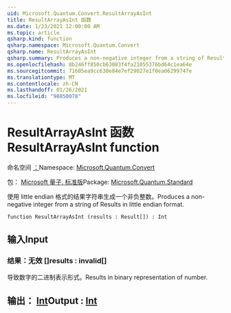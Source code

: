 ```yaml
---
uid: Microsoft.Quantum.Convert.ResultArrayAsInt
title: ResultArrayAsInt 函数
ms.date: 1/23/2021 12:00:00 AM
ms.topic: article
qsharp.kind: function
qsharp.namespace: Microsoft.Quantum.Convert
qsharp.name: ResultArrayAsInt
qsharp.summary: Produces a non-negative integer from a string of Results in little endian format.
ms.openlocfilehash: 8b246ff850cb63083f4fa21055376bd64c1ea64e
ms.sourcegitcommit: 71605ea9cc630e84e7ef29027e1f0ea06299747e
ms.translationtype: MT
ms.contentlocale: zh-CN
ms.lasthandoff: 01/26/2021
ms.locfileid: "98850078"
---
```

# <a name="resultarrayasint-function"></a><span data-ttu-id="ca3e2-102">ResultArrayAsInt 函数</span><span class="sxs-lookup"><span data-stu-id="ca3e2-102">ResultArrayAsInt function</span></span>

<span data-ttu-id="ca3e2-103">命名空间 [：](xref:Microsoft.Quantum.Convert)</span><span class="sxs-lookup"><span data-stu-id="ca3e2-103">Namespace: [Microsoft.Quantum.Convert](xref:Microsoft.Quantum.Convert)</span></span>

<span data-ttu-id="ca3e2-104">包： [Microsoft 量子. 标准版](https://nuget.org/packages/Microsoft.Quantum.Standard)</span><span class="sxs-lookup"><span data-stu-id="ca3e2-104">Package: [Microsoft.Quantum.Standard](https://nuget.org/packages/Microsoft.Quantum.Standard)</span></span>


<span data-ttu-id="ca3e2-105">使用 little endian 格式的结果字符串生成一个非负整数。</span><span class="sxs-lookup"><span data-stu-id="ca3e2-105">Produces a non-negative integer from a string of Results in little endian format.</span></span>

```qsharp
function ResultArrayAsInt (results : Result[]) : Int
```


## <a name="input"></a><span data-ttu-id="ca3e2-106">输入</span><span class="sxs-lookup"><span data-stu-id="ca3e2-106">Input</span></span>

### <a name="results--__invalidresult__"></a><span data-ttu-id="ca3e2-107">结果：__无效 <Result>__[]</span><span class="sxs-lookup"><span data-stu-id="ca3e2-107">results : __invalid<Result>__[]</span></span>

<span data-ttu-id="ca3e2-108">导致数字的二进制表示形式。</span><span class="sxs-lookup"><span data-stu-id="ca3e2-108">Results in binary representation of number.</span></span>



## <a name="output--int"></a><span data-ttu-id="ca3e2-109">输出： [Int](xref:microsoft.quantum.lang-ref.int)</span><span class="sxs-lookup"><span data-stu-id="ca3e2-109">Output : [Int](xref:microsoft.quantum.lang-ref.int)</span></span>

